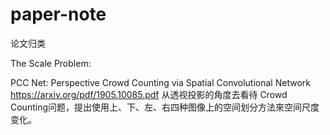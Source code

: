 # paper-note
论文归类

The Scale Problem:

PCC Net: Perspective Crowd Counting via Spatial Convolutional Network
https://arxiv.org/pdf/1905.10085.pdf
从透视投影的角度去看待 Crowd Counting问题，提出使用上、下、左、右四种图像上的空间划分方法來空间尺度变化。



